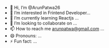 - 👋 Hi, I’m @ArunPatwa26
- 👀 I’m interested  in Frintend Developer...
- 🌱 I’m currently learning Reactjs ...
- 💞️ I’m looking to collaborate on ...
- 📫 How to reach me arunpatwa@gmail.com ...
- 😄 Pronouns: ...
- ⚡ Fun fact: ...

<!---
ArunPatwa26/ArunPatwa26 is a ✨ special ✨ repository because its `README.md` (this file) appears on your GitHub profile.
You can click the Preview link to take a look at your changes.
--->
